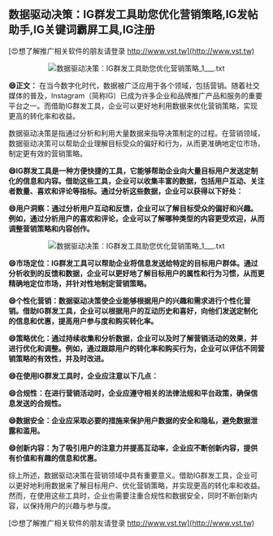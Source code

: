 ## **数据驱动决策：IG群发工具助您优化营销策略,IG发帖助手,IG关键词霸屏工具,IG注册**

[😍想了解推广相关软件的朋友请登录 http://www.vst.tw](http://www.vst.tw)

 <center><img src="https://vst.tw/MP4/tuiguang/png/2.png" alt="数据驱动决策：IG群发工具助您优化营销策略_1___.txt"></center>

**😄正文：**
在当今数字化时代，数据被广泛应用于各个领域，包括营销。随着社交媒体的普及，Instagram（简称IG）已成为许多企业和品牌推广产品和服务的重要平台之一。而借助IG群发工具，企业可以更好地利用数据来优化营销策略，实现更高的转化率和收益。

数据驱动决策是指通过分析和利用大量数据来指导决策制定的过程。在营销领域，数据驱动决策可以帮助企业理解目标受众的偏好和行为，从而更准确地定位市场，制定更有效的营销策略。

**😄IG群发工具是一种方便快捷的工具，它能够帮助企业向大量目标用户发送定制化的信息和内容。借助这些工具，企业可以收集丰富的数据，包括用户互动、关注者数量、喜欢和评论等指标。通过分析这些数据，企业可以获得以下好处：**

**😄用户洞察：通过分析用户互动和反馈，企业可以了解目标受众的偏好和兴趣。例如，通过分析用户的喜欢和评论，企业可以了解哪种类型的内容更受欢迎，从而调整营销策略和内容创作。**

 <center><img src="https://vst.tw/MP4/tuiguang/png/7.png" alt="数据驱动决策：IG群发工具助您优化营销策略_1___.txt"></center>

**😄市场定位：IG群发工具可以帮助企业将信息发送给特定的目标用户群体。通过分析收到的反馈和数据，企业可以更好地了解目标用户的属性和行为习惯，从而更精确地定位市场，并针对性地制定营销策略。**

**😄个性化营销：数据驱动决策使企业能够根据用户的兴趣和需求进行个性化营销。借助IG群发工具，企业可以根据用户的互动历史和喜好，向他们发送定制化的信息和优惠，提高用户参与度和购买转化率。**

**😄策略优化：通过持续收集和分析数据，企业可以及时了解营销活动的效果，并进行优化和调整。例如，通过跟踪用户的转化率和购买行为，企业可以评估不同营销策略的有效性，并及时改进。**

**😄在使用IG群发工具时，企业应注意以下几点：**

**😄合规性：在进行营销活动时，企业应遵守相关的法律法规和平台政策，确保信息发送的合规性。**

**😄数据安全：企业应采取必要的措施来保护用户数据的安全和隐私，避免数据泄露和滥用。**

**😄创新内容：为了吸引用户的注意力并提高互动率，企业应不断创新内容，提供有价值和有趣的信息和优惠。**

综上所述，数据驱动决策在营销领域中具有重要意义。借助IG群发工具，企业可以更好地利用数据来了解目标用户、优化营销策略，并实现更高的转化率和收益。然而，在使用这些工具时，企业也需要注重合规性和数据安全，同时不断创新内容，以保持用户的兴趣与参与度。

[😍想了解推广相关软件的朋友请登录 http://www.vst.tw](http://www.vst.tw)




